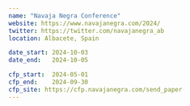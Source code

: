 ```yaml
---
name: "Navaja Negra Conference"
website: https://www.navajanegra.com/2024/
twitter: https://twitter.com/navajanegra_ab
location: Albacete, Spain

date_start: 2024-10-03
date_end:   2024-10-05

cfp_start:  2024-05-01
cfp_end:    2024-09-30
cfp_site: https://cfp.navajanegra.com/send_paper
---
```

